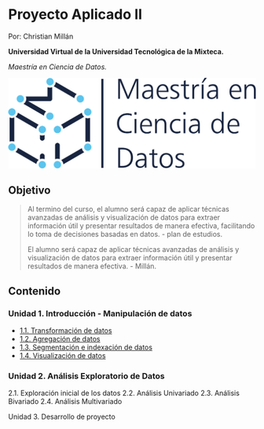 # Proyecto Aplicado II

Por: Christian Millán

**Universidad Virtual de la Universidad Tecnológica de la Mixteca.**

*Maestría en Ciencia de Datos.*

![mcd](mcd.png)

## Objetivo

> Al termino del curso, el alumno será capaz de aplicar técnicas avanzadas de análisis y visualización de datos para extraer información útil y presentar resultados de manera efectiva, facilitando lo toma de decisiones basadas en datos. - plan de estudios.
>
> El alumno será capaz de aplicar técnicas avanzadas de análisis y visualización de datos para extraer información útil y presentar resultados de manera efectiva.  - Millán.

## Contenido

### Unidad 1. Introducción - Manipulación de datos

- [1.1. Transformación de datos](./1-intro/1-1-sort_filter/README.md)
- [1.2. Agregación de datos](./1-intro/1-2-aggregating_data/README.md)
- [1.3. Segmentación e indexación de datos](./1-intro/1-3-slicing_indexing/README.md)
- [1.4. Visualización de datos](./1-intro/1-4-visualization_data/README.md)

### Unidad 2. Análisis Exploratorio de Datos

2.1. Exploración inicial de los datos
2.2. Análisis Univariado
2.3. Análisis Bivariado
2.4. Análisis Multivariado

Unidad 3. Desarrollo de proyecto 